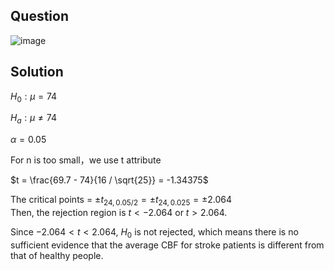 ## Question

![image](https://github.com/user-attachments/assets/406012df-916b-4c06-9378-08f4f2a6cbbc)

## Solution
$H_0: \mu = 74$

$H_a: \mu \neq 74$
  
$\alpha=0.05$
  
For n is too small，we use t attribute

$t = \frac{69.7 - 74}{16 / \sqrt{25}} = -1.34375$
     
The critical points = $\pm t_{24, 0.05 / 2} = \pm t_{24, 0.025} = \pm 2.064$  
Then, the rejection region is $t < -2.064$ or $t > 2.064$.
     
Since $-2.064 < t < 2.064$, $H_0$ is not rejected, which means there is no sufficient evidence that the average CBF for stroke patients is different from that of healthy people.
